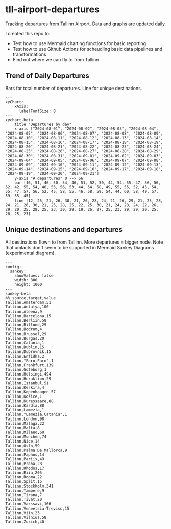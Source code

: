 # tll-airport-departures

Tracking departures from Tallinn Airport. Data and graphs are updated daily.

I created this repo to:
- Test how to use Mermaid charting functions for basic reporting
- Test how to use Github Actions for scheudling basic data pipelines and transformations
- Find out where we can fly to from Tallinn

## Trend of Daily Departures

Bars for total number of departures. Line for unique destinations.

```mermaid
---
xyChart:
    xAxis:
      labelFontSize: 8
---
xychart-beta
    title "Departures by day"
    x-axis ["2024-08-01", "2024-08-02", "2024-08-03", "2024-08-04", "2024-08-05", "2024-08-06", "2024-08-07", "2024-08-08", "2024-08-09", "2024-08-10", "2024-08-11", "2024-08-12", "2024-08-13", "2024-08-14", "2024-08-15", "2024-08-16", "2024-08-17", "2024-08-18", "2024-08-19", "2024-08-20", "2024-08-21", "2024-08-22", "2024-08-23", "2024-08-24", "2024-08-25", "2024-08-26", "2024-08-27", "2024-08-28", "2024-08-29", "2024-08-30", "2024-08-31", "2024-09-01", "2024-09-02", "2024-09-03", "2024-09-04", "2024-09-05", "2024-09-06", "2024-09-07", "2024-09-08", "2024-09-09", "2024-09-10", "2024-09-11", "2024-09-12", "2024-09-13", "2024-09-14", "2024-09-15", "2024-09-16", "2024-09-17", "2024-09-18", "2024-09-19", "2024-09-20", "2024-09-21"]
    y-axis "# departures" 0 --> 66
    bar [16, 51, 46, 50, 54, 46, 51, 52, 50, 44, 54, 55, 47, 56, 56, 52, 42, 55, 54, 46, 55, 56, 53, 44, 54, 58, 49, 55, 55, 52, 45, 54, 55, 47, 57, 56, 52, 45, 58, 55, 46, 58, 59, 54, 44, 60, 58, 49, 57, 59, 55, 45]
    line [12, 25, 21, 26, 30, 21, 26, 28, 24, 21, 26, 29, 21, 25, 28, 24, 21, 26, 30, 21, 25, 28, 25, 22, 25, 30, 21, 24, 28, 24, 22, 26, 29, 20, 25, 28, 25, 23, 30, 29, 19, 26, 27, 25, 23, 29, 29, 20, 25, 28, 25, 23]
```


## Unique destinations and departures

All destinations flown to from Tallinn. More departures = bigger node.
Note that umlauts don't seem to be supported in Mermaid Sankey Diagrams (experimental diagram).

```mermaid
---
config:
  sankey:
    showValues: false
    width: 800
    height: 1000
---
sankey-beta
%% source,target,value
Tallinn,Amsterdam,51
Tallinn,Antalya,100
Tallinn,Ateena,9
Tallinn,Barcelona,15
Tallinn,Berliin,58
Tallinn,Billund,29
Tallinn,Bodrum,4
Tallinn,Brussel,29
Tallinn,Burgas,20
Tallinn,Catania,1
Tallinn,Dublin,15
Tallinn,Dubrovnik,15
Tallinn,Enfidha,2
Tallinn,"Faro,Faro",1
Tallinn,Frankfurt,139
Tallinn,Goteborg,1
Tallinn,Helsingi,494
Tallinn,Heraklion,29
Tallinn,Istanbul,51
Tallinn,Kerkira,4
Tallinn,Kopenhaagen,57
Tallinn,Košice,1
Tallinn,Kuressaare,88
Tallinn,Kardla,88
Tallinn,Lamezia,1
Tallinn,"Lamezia,Catania",1
Tallinn,London,98
Tallinn,Malaga,22
Tallinn,Malta,8
Tallinn,Milano,60
Tallinn,Munchen,74
Tallinn,Nice,14
Tallinn,Oslo,59
Tallinn,Palma De Mallorca,9
Tallinn,Paphos,14
Tallinn,Pariis,49
Tallinn,Praha,28
Tallinn,Rhodos,17
Tallinn,Riia,205
Tallinn,Rooma,22
Tallinn,Split,15
Tallinn,Stockholm,341
Tallinn,Tampere,9
Tallinn,Tirana,7
Tallinn,Tivat,20
Tallinn,Varssavi,166
Tallinn,Veneetsia-Treviso,15
Tallinn,Viin,23
Tallinn,Vilnius,58
Tallinn,Zurich,40


```
